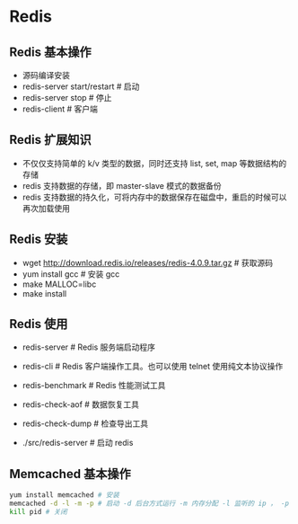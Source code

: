 # Redis

##  Redis 基本操作

* 源码编译安装 
* redis-server start/restart # 启动
* redis-server stop # 停止
* redis-client # 客户端

## Redis 扩展知识

* 不仅仅支持简单的 k/v 类型的数据，同时还支持 list, set, map 等数据结构的存储
* redis 支持数据的存储，即 master-slave 模式的数据备份
* redis 支持数据的持久化，可将内存中的数据保存在磁盘中，重启的时候可以再次加载使用

## Redis 安装

* wget http://download.redis.io/releases/redis-4.0.9.tar.gz # 获取源码
* yum install gcc # 安装 gcc
* make MALLOC=libc
* make install


## Redis 使用

* redis-server # Redis 服务端启动程序
* redis-cli # Redis 客户端操作工具。也可以使用 telnet 使用纯文本协议操作
* redis-benchmark # Redis 性能测试工具
* redis-check-aof # 数据恢复工具
* redis-check-dump # 检查导出工具

* ./src/redis-server # 启动 redis

## Memcached 基本操作

```bash
yum install memcached # 安装
memcached -d -l -m -p # 启动 -d 后台方式运行 -m 内存分配 -l 监听的 ip ， -p 端口号
kill pid # 关闭
```

